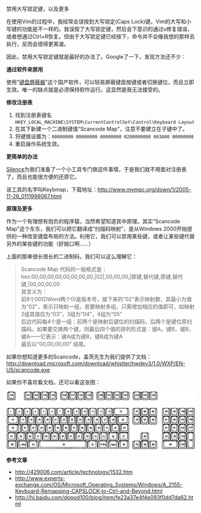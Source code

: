 禁用大写锁定键，以及更多

在使用Vim的过程中，我经常会误按到大写锁定(Caps Lock)键。Vim的大写和小写键的功能是不一样的。我误按了大写锁定键，然后会下意识的通过u修复错误，或者想通过Ctrl+R恢复。但由于大写锁定键已经按下，命令并不会像我想的那样去执行，反而会错得更离谱。

因此，禁用大写锁定键就是最好的办法了。Google了一下，发现方法还不少：

**通过软件来禁用**

使用“[键盘屏蔽器](http://blog.sina.com.cn/s/blog_63e7d40a0100hype.html)”这个国产软件，可以轻易屏蔽键盘按键或者切换键位，而且立即生效。唯一的缺点就是必须保持软件运行。这显然是我无法接受的。

**修改注册表**

1. 找到注册表键名`HKEY_LOCAL_MACHINE\SYSTEM\CurrentControlSet\Control\Keyboard Layout`
2. 在其下新建一个二进制键值“Scancode Map”，注意不要建立在子键中了。
3. 将键值设置为：`00000000 00000000 00000000 0200000000 003A00 00000000`
4. 重启操作系统生效。

**更简单的办法**

<a href="http://www.mympc.org" target="_blank">Silence</a>为我们准备了一个小工具专门做这件事情，于是我们就不用面对注册表了，而且也能很方便的还原它。

该工具的名字叫Keybmap，下载地址：<http://www.mympc.org/down/1/2005-11-26_0111998067.html>

**原理及更多**

作为一个有理想有抱负的程序猿，当然希望知道其中原理。其实“Scancode Map”这个东东，我们可以把它翻译成“扫描码映射”，是从Windows 2000开始提供的一种改变键盘布局的方法。利用它，我们可以禁用某些键，或者让某些键代替另外的某些键的功能（好拗口啊……）

上面的那串很长很长的二进制码，我们可以这么理解它：

>Scancode Map 代码的一般格式是：  
>hex:00,00,00,00,00,00,00,00,|02|,00,00,00,|原键,替代键,原键,替代键,|00,00,00,00  
>其含义为：  
>前8个00(DWord两个0)是版本号，接下来的“02”表示映射数，其最小为值为“02”，表示只映射一组，若要映射多组，只需增加相应的值即可，如映射2组其值应为“03”，3组为“04”，4组为“05”  
>后边代码每4个是一组：前两个是映射后键位的扫描码，后两个是键位原扫描码。如果要交换两个键，则最后四个值的排列形式是：键A，键B，键B，键A——它表示：键A成为键B，键B成为键A  
>最后以“00,00,00,00” 结尾。

如果你想知道更多的Scancode，盖茨先生为我们提供了文档：<http://download.microsoft.com/download/whistler/hwdev3/1.0/WXP/EN-US/scancode.exe>

如果你不喜欢看文档，还可以看这张图：

![Scancode Map分布图](use_scancode_map_to_disable_the_caps_lock_key/scan_codes.png)

**参考文章**

* <http://429006.com/article/technology/1532.htm>
* <http://www.experts-exchange.com/OS/Microsoft_Operating_Systems/Windows/A_2155-Keyboard-Remapping-CAPSLOCK-to-Ctrl-and-Beyond.html>
* <http://hi.baidu.com/dopod100/blog/item/fe23a37e4f4e093f0dd7da62.html>
